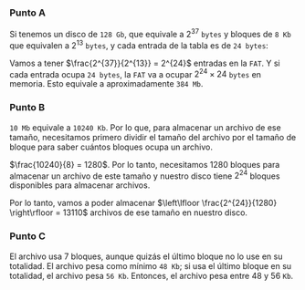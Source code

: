 ### Punto A
Si tenemos un disco de `128 Gb`, que equivale a $2^{37}$ `bytes` y bloques de `8 Kb` que equivalen a $2^{13}$ `bytes`, y cada entrada de la tabla es de `24 bytes`: 

Vamos a tener $\frac{2^{37}}{2^{13}} = 2^{24}$ entradas en la `FAT`. Y si cada entrada ocupa `24 bytes`, la `FAT` va a ocupar $2^{24} \times 24$ `bytes` en memoria. Esto equivale a aproximadamente `384 Mb`. 

### Punto B
`10 Mb` equivale a `10240 Kb`. Por lo que, para almacenar un archivo de ese tamaño, necesitamos primero dividir el tamaño del archivo por el tamaño de bloque para saber cuántos bloques ocupa un archivo. 

$\frac{10240}{8} = 1280$. Por lo tanto, necesitamos 1280 bloques para almacenar un archivo de este tamaño y nuestro disco tiene $2^{24}$ bloques disponibles para almacenar archivos. 

Por lo tanto, vamos a poder almacenar $\left\lfloor \frac{2^{24}}{1280} \right\rfloor = 13110$ archivos de ese tamaño en nuestro disco.

### Punto C
El archivo usa 7 bloques, aunque quizás el último bloque no lo use en su totalidad. El archivo pesa como mínimo `48 Kb`; si usa el último bloque en su totalidad, el archivo pesa `56 Kb`. Entonces, el archivo pesa entre 48 y 56 `Kb`.
